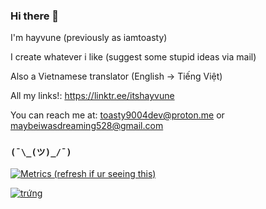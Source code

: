### Hi there 👋

I'm hayvune (previously as iamtoasty)

I create whatever i like (suggest some stupid ideas via mail)

Also a Vietnamese translator (English -> Tiếng Việt)

All my links!: https://linktr.ee/itshayvune

You can reach me at: toasty9004dev@proton.me or maybeiwasdreaming528@gmail.com 

### `(¯\_(ツ)_/¯)`

[![Metrics (refresh if ur seeing this)](https://metrics.lecoq.io/itshayvune?template=classic&config.timezone=Asia%2FBangkok)](https://github.com/itshayvune)

[![trứng](https://readme-typing-svg.demolab.com?font=Josefin+Sans&pause=1000&color=C015F7&width=435&lines=nh%C3%ACn+g%C3%AC%2C+c%C3%B3+con+ng%E1%BB%B1a+%E1%BB%9F+%C4%91%C3%A2y+%F0%9F%90%8E)](https://github.com/itshayvune)
